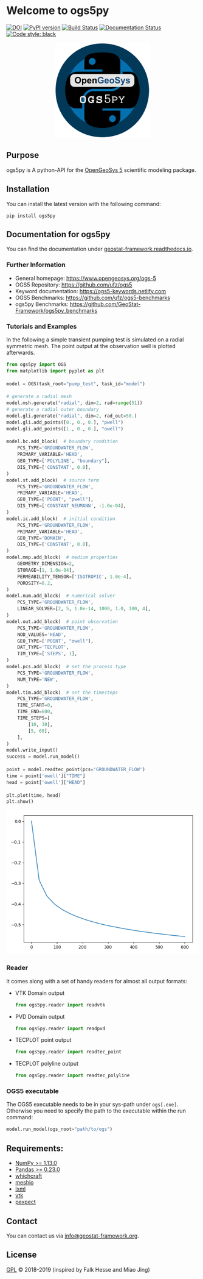 # Welcome to ogs5py

[![DOI](https://zenodo.org/badge/DOI/10.5281/zenodo.2546767.svg)](https://doi.org/10.5281/zenodo.2546767)
[![PyPI version](https://badge.fury.io/py/ogs5py.svg)](https://badge.fury.io/py/ogs5py)
[![Build Status](https://travis-ci.org/GeoStat-Framework/ogs5py.svg?branch=master)](https://travis-ci.org/GeoStat-Framework/ogs5py)
[![Documentation Status](https://readthedocs.org/projects/ogs5py/badge/?version=latest)](https://geostat-framework.readthedocs.io/projects/ogs5py/en/latest/?badge=latest)
[![Code style: black](https://img.shields.io/badge/code%20style-black-000000.svg)](https://github.com/ambv/black)

<p align="center">
<img src="https://raw.githubusercontent.com/GeoStat-Framework/ogs5py/master/docs/source/pics/OGS.png" alt="ogs5py-LOGO" width="251px"/>
</p>

## Purpose

ogs5py is A python-API for the [OpenGeoSys 5][ogs5_link] scientific modeling package.


## Installation

You can install the latest version with the following command:

    pip install ogs5py


## Documentation for ogs5py

You can find the documentation under [geostat-framework.readthedocs.io][doc_link].


### Further Information

- General homepage: https://www.opengeosys.org/ogs-5
- OGS5 Repository: https://github.com/ufz/ogs5
- Keyword documentation: https://ogs5-keywords.netlify.com
- OGS5 Benchmarks: https://github.com/ufz/ogs5-benchmarks
- ogs5py Benchmarks: https://github.com/GeoStat-Framework/ogs5py_benchmarks


### Tutorials and Examples

In the following a simple transient pumping test is simulated on a radial symmetric mesh.
The point output at the observation well is plotted afterwards.

```python
from ogs5py import OGS
from matplotlib import pyplot as plt

model = OGS(task_root="pump_test", task_id="model")

# generate a radial mesh
model.msh.generate("radial", dim=2, rad=range(51))
# generate a radial outer boundary
model.gli.generate("radial", dim=2, rad_out=50.)
model.gli.add_points([0., 0., 0.], "pwell")
model.gli.add_points([1., 0., 0.], "owell")

model.bc.add_block(  # boundary condition
    PCS_TYPE='GROUNDWATER_FLOW',
    PRIMARY_VARIABLE='HEAD',
    GEO_TYPE=['POLYLINE', "boundary"],
    DIS_TYPE=['CONSTANT', 0.0],
)
model.st.add_block(  # source term
    PCS_TYPE='GROUNDWATER_FLOW',
    PRIMARY_VARIABLE='HEAD',
    GEO_TYPE=['POINT', "pwell"],
    DIS_TYPE=['CONSTANT_NEUMANN', -1.0e-04],
)
model.ic.add_block(  # initial condition
    PCS_TYPE='GROUNDWATER_FLOW',
    PRIMARY_VARIABLE='HEAD',
    GEO_TYPE='DOMAIN',
    DIS_TYPE=['CONSTANT', 0.0],
)
model.mmp.add_block(  # medium properties
    GEOMETRY_DIMENSION=2,
    STORAGE=[1, 1.0e-04],
    PERMEABILITY_TENSOR=['ISOTROPIC', 1.0e-4],
    POROSITY=0.2,
)
model.num.add_block(  # numerical solver
    PCS_TYPE='GROUNDWATER_FLOW',
    LINEAR_SOLVER=[2, 5, 1.0e-14, 1000, 1.0, 100, 4],
)
model.out.add_block(  # point observation
    PCS_TYPE='GROUNDWATER_FLOW',
    NOD_VALUES='HEAD',
    GEO_TYPE=['POINT', "owell"],
    DAT_TYPE='TECPLOT',
    TIM_TYPE=['STEPS', 1],
)
model.pcs.add_block(  # set the process type
    PCS_TYPE='GROUNDWATER_FLOW',
    NUM_TYPE='NEW',
)
model.tim.add_block(  # set the timesteps
    PCS_TYPE='GROUNDWATER_FLOW',
    TIME_START=0,
    TIME_END=600,
    TIME_STEPS=[
        [10, 30],
        [5, 60],
    ],
)
model.write_input()
success = model.run_model()

point = model.readtec_point(pcs='GROUNDWATER_FLOW')
time = point['owell']["TIME"]
head = point['owell']["HEAD"]

plt.plot(time, head)
plt.show()
```

<p align="center">
<img src="https://raw.githubusercontent.com/GeoStat-Framework/ogs5py/master/docs/source/pics/01_pump_test_drawdown.png" alt="Drawdown" width="600px"/>
</p>


### Reader

It comes along with a set of handy readers for almost all output formats:

* VTK Domain output

    ```python
    from ogs5py.reader import readvtk
    ```

* PVD Domain output

    ```python
    from ogs5py.reader import readpvd
    ```

* TECPLOT point output

    ```python
    from ogs5py.reader import readtec_point
    ```

* TECPLOT polyline output

    ```python
    from ogs5py.reader import readtec_polyline
    ```


### OGS5 executable

The OGS5 executable needs to be in your sys-path under ``ogs[.exe]``.
Otherwise you need to specify the path to the executable within the run command:

```python
model.run_model(ogs_root="path/to/ogs")
```


## Requirements:

- [NumPy >= 1.13.0](https://www.numpy.org)
- [Pandas >= 0.23.0](https://pandas.pydata.org/)
- [whichcraft](https://github.com/pydanny/whichcraft)
- [meshio](https://github.com/nschloe/meshio)
- [lxml](https://github.com/lxml/lxml)
- [vtk](https://vtk.org/)
- [pexpect](https://github.com/pexpect/pexpect)

## Contact

You can contact us via <info@geostat-framework.org>.


## License

[GPL][gpl_link] © 2018-2019 (inspired by Falk Hesse and Miao Jing)

[gpl_link]: https://github.com/GeoStat-Framework/ogs5py/blob/master/LICENSE
[ogs5_link]: https://www.opengeosys.org/ogs-5/
[doc_link]: https://geostat-framework.readthedocs.io/projects/ogs5py/en/latest/
